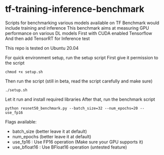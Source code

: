 # tf-training-inference-benchmark

Scripts for benchmarking various models available on TF
Benchmark would include training and inference
This benchmark aims at measuring GPU performance on various DL models
First with CUDA enabled Tensorflow
And then add TensorRT for Inference test

This repo is tested on Ubuntu 20.04

For quick environment setup, run the setup script
First give it permission to the script
```
chmod +x setup.sh
```
Then run the script (still in beta, read the script carefully and make sure)
```
./setup.sh
```
Let it run and install required libraries
After that, run the benchmark script
```
python resnet50_benchmark.py --batch_size=32 --num_epochs=20 --use_fp16
```

Flags available:
* batch_size (better leave it at default)
* num_epochs (better leave it at default)
* use_fp16 : Use FP16 operation (Make sure your GPU supports it)
* use_bfloat16 : Use BFloat16 operation (untested feature)
